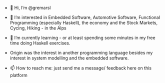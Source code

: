 
- 👋 Hi, I’m @gremarsl
- 👀 I’m interested in Embedded Software, Automotive Software, Functional Programming (especially Haskell), the economy and the Stock Markets, Cycing, Hiking - in the Alps
- 🌱 I’m currently learning - or at least spending some minutes in my free time doing Haskell exercises.
- Origin was the interest in another programming language besides my interest in system modelling and the embedded software.

- 📫 How to reach me: just send me a message/ feedback here on this platform

<!---
gremarsl/gremarsl is a ✨ special ✨ repository because its `README.md` (this file) appears on your GitHub profile.
You can click the Preview link to take a look at your changes.
---

